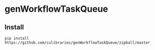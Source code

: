 genWorkflowTaskQueue
====================


## Install

```
pip install https://github.com/culibraries/genWorkflowTaskQueue/zipball/master
